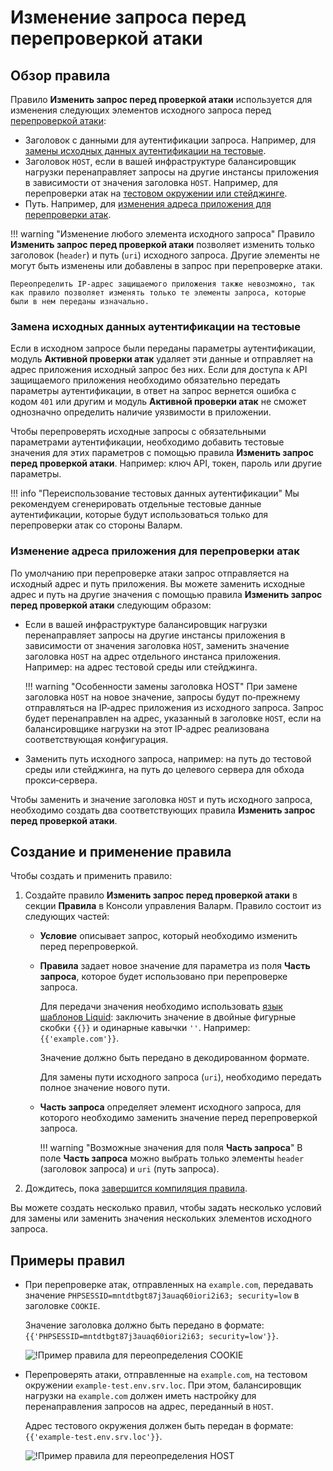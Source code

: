 # Изменение запроса перед перепроверкой атаки

## Обзор правила

Правило **Изменить запрос перед проверкой атаки** используется для изменения следующих элементов исходного запроса перед [перепроверкой атаки](../../about-wallarm-waf/detecting-vulnerabilities.md#перепроверка-атак):

* Заголовок с данными для аутентификации запроса. Например, для [замены исходных данных аутентификации на тестовые](#замена-исходных-данных-аутентификации-на-тестовые).
* Заголовок `HOST`, если в вашей инфраструктуре балансировщик нагрузки перенаправляет запросы на другие инстансы приложения в зависимости от значения заголовка `HOST`. Например, для перепроверки атак на [тестовом окружении или стейджинге](#изменение-адреса-приложения-для-перепроверки-атак).
* Путь. Например, для [изменения адреса приложения для перепроверки атак](#изменение-адреса-приложения-для-перепроверки-атак).

!!! warning "Изменение любого элемента исходного запроса"
    Правило **Изменить запрос перед проверкой атаки** позволяет изменить только заголовок (`header`) и путь (`uri`) исходного запроса. Другие элементы не могут быть изменены или добавлены в запрос при перепроверке атаки.

    Переопределить IP‑адрес защищаемого приложения также невозможно, так как правило позволяет изменять только те элементы запроса, которые были в нем переданы изначально.

### Замена исходных данных аутентификации на тестовые

Если в исходном запросе были переданы параметры аутентификации, модуль **Активной проверки атак** удаляет эти данные и отправляет на адрес приложения исходный запрос без них. Если для доступа к API защищаемого приложения необходимо обязательно передать параметры аутентификации, в ответ на запрос вернется ошибка с кодом `401` или другим и модуль **Активной проверки атак** не сможет однозначно определить наличие уязвимости в приложении.

Чтобы перепроверять исходные запросы с обязательными параметрами аутентификации, необходимо добавить тестовые значения для этих параметров с помощью правила **Изменить запрос перед проверкой атаки**. Например: ключ API, токен, пароль или другие параметры.

!!! info "Переиспользование тестовых данных аутентификации"
    Мы рекомендуем сгенерировать отдельные тестовые данные аутентификации, которые будут использоваться только для перепроверки атак со стороны Валарм.

### Изменение адреса приложения для перепроверки атак

По умолчанию при перепроверке атаки запрос отправляется на исходный адрес и путь приложения. Вы можете заменить исходные адрес и путь на другие значения с помощью правила **Изменить запрос перед проверкой атаки** следующим образом:

* Если в вашей инфраструктуре балансировщик нагрузки перенаправляет запросы на другие инстансы приложения в зависимости от значения заголовка `HOST`, заменить значение заголовка `HOST` на адрес отдельного инстанса приложения. Например: на адрес тестовой среды или стейджинга.

    !!! warning "Особенности замены заголовка HOST"
        При замене заголовка `HOST` на новое значение, запросы будут по‑прежнему отправляться на IP‑адрес приложения из исходного запроса. Запрос будет перенаправлен на адрес, указанный в заголовке `HOST`, если на балансировщике нагрузки на этот IP‑адрес реализована соответствующая конфигурация.
* Заменить путь исходного запроса, например: на путь до тестовой среды или стейджинга, на путь до целевого сервера для обхода прокси‑сервера.

Чтобы заменить и значение заголовка `HOST` и путь исходного запроса, необходимо создать два соответствующих правила **Изменить запрос перед проверкой атаки**.

## Создание и применение правила

Чтобы создать и применить правило:

1. Создайте правило **Изменить запрос перед проверкой атаки** в секции **Правила** в Консоли управления Валарм. Правило состоит из следующих частей:

      * **Условие** описывает запрос, который необходимо изменить перед перепроверкой.
      * **Правила** задает новое значение для параметра из поля **Часть запроса**, которое будет использовано при перепроверке запроса.
      
        Для передачи значения необходимо использовать [язык шаблонов Liquid](https://shopify.github.io/liquid/): заключить значение в двойные фигурные скобки `{{}}` и одинарные кавычки `''`. Например: `{{'example.com'}}`.

        Значение должно быть передано в декодированном формате.

        Для замены пути исходного запроса (`uri`), необходимо передать полное значение нового пути.
      
      * **Часть запроса** определяет элемент исходного запроса, для которого необходимо заменить значение перед перепроверкой запроса.

        !!! warning "Возможные значения для поля **Часть запроса**"
            В поле **Часть запроса** можно выбрать только элементы `header` (заголовок запроса) и `uri` (путь запроса).

2. Дождитесь, пока [завершится компиляция правила](compiling.md).

Вы можете создать несколько правил, чтобы задать несколько условий для замены или заменить значения нескольких элементов исходного запроса.

## Примеры правил

* При перепроверке атак, отправленных на `example.com`, передавать значение `PHPSESSID=mntdtbgt87j3auaq60iori2i63; security=low` в заголовке `COOKIE`.

    Значение заголовка должно быть передано в формате: `{{'PHPSESSID=mntdtbgt87j3auaq60iori2i63; security=low'}}`.

    ![!Пример правила для переопределения COOKIE](../../images/user-guides/rules/rewrite-request-example-cookie.png)

* Перепроверять атаки, отправленные на `example.com`, на тестовом окружении `example-test.env.srv.loc`. При этом, балансировщик нагрузки на `example.com` должен иметь настройку для перенаправления запросов на адрес, переданный в `HOST`.

    Адрес тестового окружения должен быть передан в формате: `{{'example-test.env.srv.loc'}}`.

    ![!Пример правила для переопределения HOST](../../images/user-guides/rules/rewrite-request-example-host.png)
